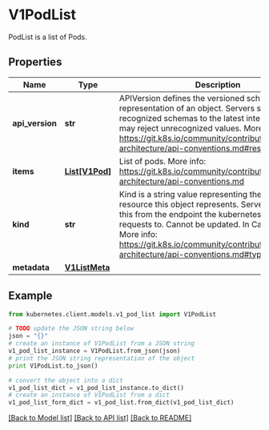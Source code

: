 # V1PodList

PodList is a list of Pods.

## Properties
Name | Type | Description | Notes
------------ | ------------- | ------------- | -------------
**api_version** | **str** | APIVersion defines the versioned schema of this representation of an object. Servers should convert recognized schemas to the latest internal value, and may reject unrecognized values. More info: https://git.k8s.io/community/contributors/devel/sig-architecture/api-conventions.md#resources | [optional] 
**items** | [**List[V1Pod]**](V1Pod.md) | List of pods. More info: https://git.k8s.io/community/contributors/devel/sig-architecture/api-conventions.md | 
**kind** | **str** | Kind is a string value representing the REST resource this object represents. Servers may infer this from the endpoint the kubernetes.client submits requests to. Cannot be updated. In CamelCase. More info: https://git.k8s.io/community/contributors/devel/sig-architecture/api-conventions.md#types-kinds | [optional] 
**metadata** | [**V1ListMeta**](V1ListMeta.md) |  | [optional] 

## Example

```python
from kubernetes.client.models.v1_pod_list import V1PodList

# TODO update the JSON string below
json = "{}"
# create an instance of V1PodList from a JSON string
v1_pod_list_instance = V1PodList.from_json(json)
# print the JSON string representation of the object
print V1PodList.to_json()

# convert the object into a dict
v1_pod_list_dict = v1_pod_list_instance.to_dict()
# create an instance of V1PodList from a dict
v1_pod_list_form_dict = v1_pod_list.from_dict(v1_pod_list_dict)
```
[[Back to Model list]](../README.md#documentation-for-models) [[Back to API list]](../README.md#documentation-for-api-endpoints) [[Back to README]](../README.md)


